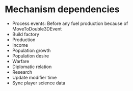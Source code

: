 # Mechanism dependencies
* Process events: Before any fuel production because of MoveToDouble3DEvent
* Build factory
* Production
* Income
* Population growth
* Population desire
* Warfare
* Diplomatic relation
* Research
* Update modifier time
* Sync player science data